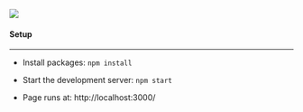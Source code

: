 ![](https://i.imgur.com/CfGqMJQ.png)

#### Setup
------------
- Install packages: 
`npm install`

- Start the development server:
`npm start`

- Page runs at:
http://localhost:3000/
